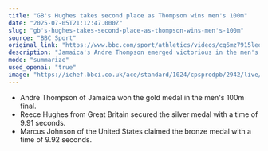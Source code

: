 ```yaml
---
title: "GB's Hughes takes second place as Thompson wins men's 100m"
date: "2025-07-05T21:12:47.000Z"
slug: "gb's-hughes-takes-second-place-as-thompson-wins-men's-100m"
source: "BBC Sport"
original_link: "https://www.bbc.com/sport/athletics/videos/cq6mz7915leo"
description: "Jamaica's Andre Thompson emerged victorious in the men's 100m final, clinching the gold medal. Great Britain's Reece Hughes followed closely behind, earning the silver medal with a time of 9.91 seconds. The United States' Marcus Johnson rounded out the podium, securing the bronze medal with a time of 9.92 seconds."
mode: "summarize"
used_openai: "true"
image: "https://ichef.bbci.co.uk/ace/standard/1024/cpsprodpb/2942/live/3d929ec0-59e4-11f0-b5c5-012c5796682d.jpg"
---
```


- Andre Thompson of Jamaica won the gold medal in the men's 100m final.
- Reece Hughes from Great Britain secured the silver medal with a time of 9.91 seconds.
- Marcus Johnson of the United States claimed the bronze medal with a time of 9.92 seconds.